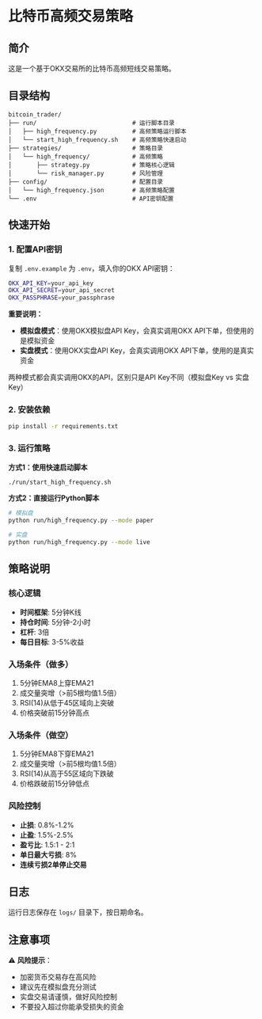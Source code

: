 # 比特币高频交易策略

## 简介
这是一个基于OKX交易所的比特币高频短线交易策略。

## 目录结构
```
bitcoin_trader/
├── run/                           # 运行脚本目录
│   ├── high_frequency.py          # 高频策略运行脚本
│   └── start_high_frequency.sh    # 高频策略快速启动
├── strategies/                    # 策略目录
│   └── high_frequency/            # 高频策略
│       ├── strategy.py            # 策略核心逻辑
│       └── risk_manager.py        # 风险管理
├── config/                        # 配置目录
│   └── high_frequency.json        # 高频策略配置
└── .env                           # API密钥配置
```

## 快速开始

### 1. 配置API密钥
复制 `.env.example` 为 `.env`，填入你的OKX API密钥：
```bash
OKX_API_KEY=your_api_key
OKX_API_SECRET=your_api_secret
OKX_PASSPHRASE=your_passphrase
```

**重要说明：**
- **模拟盘模式**：使用OKX模拟盘API Key，会真实调用OKX API下单，但使用的是模拟资金
- **实盘模式**：使用OKX实盘API Key，会真实调用OKX API下单，使用的是真实资金

两种模式都会真实调用OKX的API，区别只是API Key不同（模拟盘Key vs 实盘Key）

### 2. 安装依赖
```bash
pip install -r requirements.txt
```

### 3. 运行策略

**方式1：使用快速启动脚本**
```bash
./run/start_high_frequency.sh
```

**方式2：直接运行Python脚本**
```bash
# 模拟盘
python run/high_frequency.py --mode paper

# 实盘
python run/high_frequency.py --mode live
```

## 策略说明

### 核心逻辑
- **时间框架**: 5分钟K线
- **持仓时间**: 5分钟-2小时
- **杠杆**: 3倍
- **每日目标**: 3-5%收益

### 入场条件（做多）
1. 5分钟EMA8上穿EMA21
2. 成交量突增（>前5根均值1.5倍）
3. RSI(14)从低于45区域向上突破
4. 价格突破前15分钟高点

### 入场条件（做空）
1. 5分钟EMA8下穿EMA21
2. 成交量突增（>前5根均值1.5倍）
3. RSI(14)从高于55区域向下跌破
4. 价格跌破前15分钟低点

### 风险控制
- **止损**: 0.8%-1.2%
- **止盈**: 1.5%-2.5%
- **盈亏比**: 1.5:1 - 2:1
- **单日最大亏损**: 8%
- **连续亏损2单停止交易**

## 日志
运行日志保存在 `logs/` 目录下，按日期命名。

## 注意事项
⚠️ **风险提示**：
- 加密货币交易存在高风险
- 建议先在模拟盘充分测试
- 实盘交易请谨慎，做好风险控制
- 不要投入超过你能承受损失的资金
